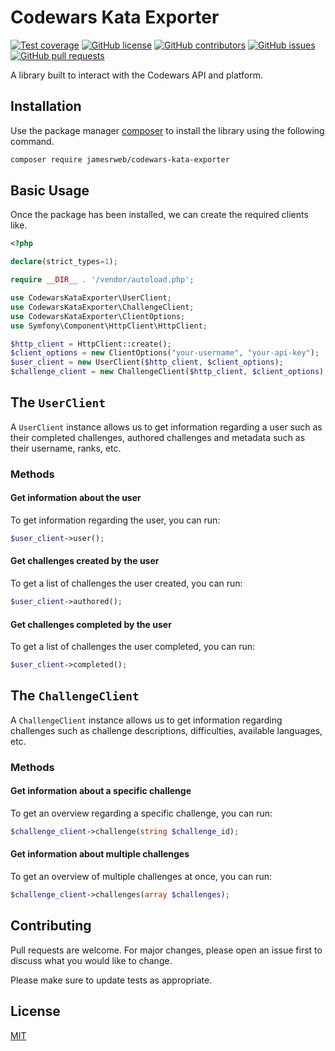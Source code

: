 # Codewars Kata Exporter

[![Test coverage](https://img.shields.io/badge/test%20coverage-100%25-brightgreen.svg)](https://github.com/jamesrweb/codewars-kata-exporter)
[![GitHub license](https://img.shields.io/github/license/jamesrweb/codewars-kata-exporter.svg)](https://github.com/jamesrweb/codewars-kata-exporter/blob/master/LICENSE)
[![GitHub contributors](https://img.shields.io/github/contributors/jamesrweb/codewars-kata-exporter.svg)](https://GitHub.com/jamesrweb/codewars-kata-exporter/graphs/contributors/)
[![GitHub issues](https://img.shields.io/github/issues/jamesrweb/codewars-kata-exporter.svg)](https://GitHub.com/jamesrweb/codewars-kata-exporter/issues/)
[![GitHub pull requests](https://img.shields.io/github/issues-pr/jamesrweb/codewars-kata-exporter.svg)](https://GitHub.com/jamesrweb/codewars-kata-exporter/pulls/)

A library built to interact with the Codewars API and platform.

## Installation

Use the package manager [composer](https://getcomposer.org/) to install the library using the following command.

```bash
composer require jamesrweb/codewars-kata-exporter
```

## Basic Usage

Once the package has been installed, we can create the required clients like.

```php
<?php

declare(strict_types=1);

require __DIR__ . '/vendor/autoload.php';

use CodewarsKataExporter\UserClient;
use CodewarsKataExporter\ChallengeClient;
use CodewarsKataExporter\ClientOptions;
use Symfony\Component\HttpClient\HttpClient;

$http_client = HttpClient::create();
$client_options = new ClientOptions("your-username", "your-api-key");
$user_client = new UserClient($http_client, $client_options);
$challenge_client = new ChallengeClient($http_client, $client_options);
```

## The `UserClient`

A `UserClient` instance allows us to get information regarding a user such as their completed challenges, authored challenges and metadata such as their username, ranks, etc.

### Methods

#### Get information about the user

To get information regarding the user, you can run:

```php
$user_client->user();
```

#### Get challenges created by the user

To get a list of challenges the user created, you can run:
```php
$user_client->authored();
```

#### Get challenges completed by the user

To get a list of challenges the user completed, you can run:

```php
$user_client->completed();
```

## The `ChallengeClient`

A `ChallengeClient` instance allows us to get information regarding challenges such as challenge descriptions, difficulties, available languages, etc.

### Methods

#### Get information about a specific challenge

To get an overview regarding a specific challenge, you can run:

```php
$challenge_client->challenge(string $challenge_id);
```

#### Get information about multiple challenges

To get an overview of multiple challenges at once, you can run:

```php
$challenge_client->challenges(array $challenges);
```

## Contributing

Pull requests are welcome. For major changes, please open an issue first to discuss what you would like to change.

Please make sure to update tests as appropriate.

## License

[MIT](https://choosealicense.com/licenses/mit/)